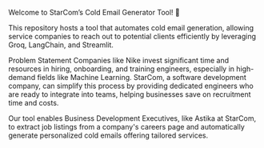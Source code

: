 Welcome to StarCom’s Cold Email Generator Tool! 🎯

This repository hosts a tool that automates cold email generation, allowing service companies to reach out to potential clients efficiently by leveraging Groq, LangChain, and Streamlit.

Problem Statement
Companies like Nike invest significant time and resources in hiring, onboarding, and training engineers, especially in high-demand fields like Machine Learning. StarCom, a software development company, can simplify this process by providing dedicated engineers who are ready to integrate into teams, helping businesses save on recruitment time and costs.

Our tool enables Business Development Executives, like Astika at StarCom, to extract job listings from a company's careers page and automatically generate personalized cold emails offering tailored services.

